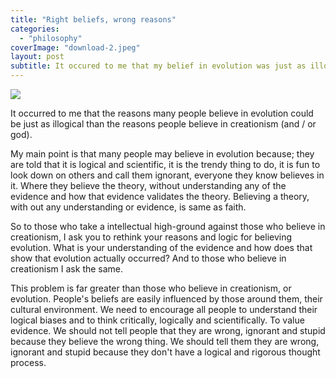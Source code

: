 ```yaml
---
title: "Right beliefs, wrong reasons"
categories: 
  - "philosophy"
coverImage: "download-2.jpeg"
layout: post
subtitle: It occured to me that my belief in evolution was just as illogical as others belief in god.
---
```


![]({{site.baseurl}}/assets/right-beliefs-wrong-reasons/{{page.coverImage}})

It occurred to me that the reasons many people believe in evolution could be just as illogical than the reasons people believe in creationism (and / or god).

My main point is that many people may believe in evolution because; they are told that it is logical and scientific, it is the trendy thing to do, it is fun to look down on others and call them ignorant, everyone they know believes in it. Where they believe the theory, without understanding any of the evidence and how that evidence validates the theory. Believing a theory, with out any understanding or evidence, is same as faith.

So to those who take a intellectual high-ground against those who believe in creationism, I ask you to rethink your reasons and logic for believing evolution. What is your understanding of the evidence and how does that show that evolution actually occurred? And to those who believe in creationism I ask the same.

This problem is far greater than those who believe in creationism, or evolution. People's beliefs are easily influenced by those around them, their cultural environment. We need to encourage all people to understand their logical biases and to think critically, logically and scientifically. To value evidence. We should not tell people that they are wrong, ignorant and stupid because they believe the wrong thing. We should tell them they are wrong, ignorant and stupid because they don't have a logical and rigorous thought process.